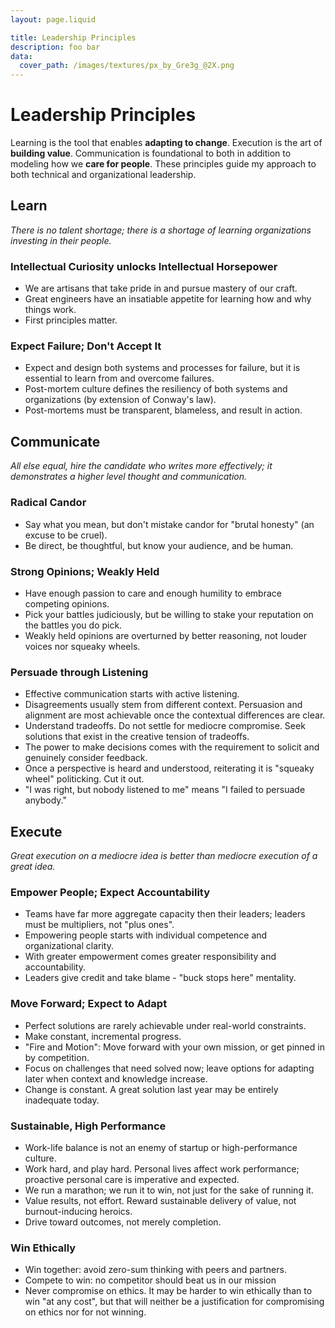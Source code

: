 ```yaml
---
layout: page.liquid

title: Leadership Principles
description: foo bar
data:
  cover_path: /images/textures/px_by_Gre3g_@2X.png
---
```



# Leadership Principles

Learning is the tool that enables <b>adapting to change</b>. Execution is the art of <b>building value</b>. Communication is foundational to both in addition to modeling how we <b>care for people</b>. These principles guide my approach to both technical and organizational leadership.

<div class="ribbon ribbon-orange">

## <i class="fa fa-book"></i> Learn

_There is no talent shortage; there is a shortage of learning organizations investing in their people._

</div>

### Intellectual Curiosity unlocks Intellectual Horsepower

- We are artisans that take pride in and pursue mastery of our craft.
- Great engineers have an insatiable appetite for learning how and why things work. 
- First principles matter.

### Expect Failure; Don't Accept It

- Expect and design both systems and processes for failure, but it is essential to learn from and overcome failures.
- Post-mortem culture defines the resiliency of both systems and organizations (by extension of Conway's law).
- Post-mortems must be transparent, blameless, and result in action.


<div class="ribbon ribbon-green">

## <i class="fa fa-users"></i> Communicate

_All else equal, hire the candidate who writes more effectively; it demonstrates a higher level thought and communication._

</div>

### Radical Candor

- Say what you mean, but don't mistake candor for "brutal honesty" (an excuse to be cruel).
- Be direct, be thoughtful, but know your audience, and be human.

### Strong Opinions; Weakly Held

- Have enough passion to care and enough humility to embrace competing opinions.
- Pick your battles judiciously, but be willing to stake your reputation on the battles you do pick.
- Weakly held opinions are overturned by better reasoning, not louder voices nor squeaky wheels.

### Persuade through Listening

- Effective communication starts with active listening.
- Disagreements usually stem from different context. Persuasion and alignment are most achievable once the contextual differences are clear.
- Understand tradeoffs. Do not settle for mediocre compromise. Seek solutions that exist in the creative tension of tradeoffs. 
- The power to make decisions comes with the requirement to solicit and genuinely consider feedback.
- Once a perspective is heard and understood, reiterating it is "squeaky wheel" politicking. Cut it out.
- "I was right, but nobody listened to me" means "I failed to persuade anybody."


<div class="ribbon ribbon-blue">

## <i class="fa fa-wrench"></i> Execute

_Great execution on a mediocre idea is better than mediocre execution of a great idea._

</div>

### Empower People; Expect Accountability

- Teams have far more aggregate capacity then their leaders; leaders must be multipliers, not "plus ones".
- Empowering people starts with individual competence and organizational clarity.
- With greater empowerment comes greater responsibility and accountability.
- Leaders give credit and take blame - "buck stops here" mentality.

### Move Forward; Expect to Adapt

- Perfect solutions are rarely achievable under real-world constraints.
- Make constant, incremental progress.
- "Fire and Motion": Move forward with your own mission, or get pinned in by competition.
- Focus on challenges that need solved now; leave options for adapting later when context and knowledge increase.
- Change is constant. A great solution last year may be entirely inadequate today.

### Sustainable, High Performance

- Work-life balance is not an enemy of startup or high-performance culture.
- Work hard, and play hard. Personal lives affect work performance; proactive personal care is imperative and expected.
- We run a marathon; we run it to win, not just for the sake of running it.
- Value results, not effort. Reward sustainable delivery of value, not burnout-inducing heroics.
- Drive toward outcomes, not merely completion.

### Win Ethically

- Win together: avoid zero-sum thinking with peers and partners.
- Compete to win: no competitor should beat us in our mission
- Never compromise on ethics. It may be harder to win ethically than to win "at any cost", but that will neither be a justification for compromising on ethics nor for not winning.


